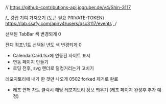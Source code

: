// https://github-contributions-api.jogruber.de/v4/Shin-3117

/_
깃랩 기여 가져오기 (토큰 필요 PRIVATE-TOKEN)
https://lab.ssafy.com/api/v4/users/qsc3117/events
_/

선택된 TabBar 색 변경되게 0

잔디 컴포넌트 선택된 년도 색 변경되게 0

- CalendarCard.tsx에 연동된 사이트 표시
- 연동 페이지 만들기
- 로딩 전후, svg 랜더로 덜컹거리는거 고치기

레포지토리에 내가 한 것만 나오게 0502 forked 제거로 완료

- 레포 연혁 차트 클릭시 해당 레포지토리 정보 띄우기 (레포 페이지 완성후 추가 예정)
